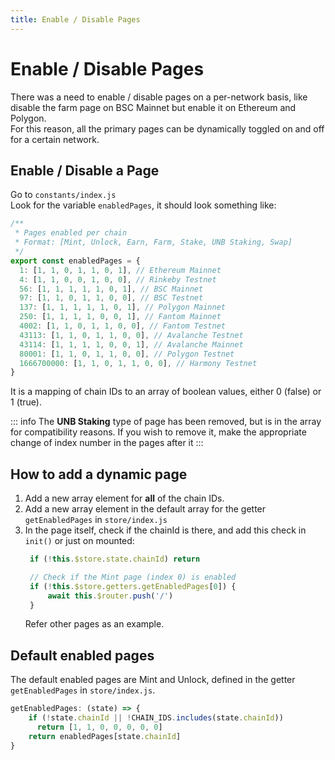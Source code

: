 ```yaml
---
title: Enable / Disable Pages
---
```


# Enable / Disable Pages
There was a need to enable / disable pages on a per-network basis, like disable the farm page on BSC Mainnet but enable it on Ethereum and Polygon.  
For this reason, all the primary pages can be dynamically toggled on and off for a certain network.

## Enable / Disable a Page
Go to `constants/index.js`  
Look for the variable `enabledPages`, it should look something like:  
```js
/**
 * Pages enabled per chain
 * Format: [Mint, Unlock, Earn, Farm, Stake, UNB Staking, Swap]
 */
export const enabledPages = {
  1: [1, 1, 0, 1, 1, 0, 1], // Ethereum Mainnet
  4: [1, 1, 0, 0, 1, 0, 0], // Rinkeby Testnet
  56: [1, 1, 1, 1, 1, 0, 1], // BSC Mainnet
  97: [1, 1, 0, 1, 1, 0, 0], // BSC Testnet
  137: [1, 1, 1, 1, 1, 0, 1], // Polygon Mainnet
  250: [1, 1, 1, 1, 0, 0, 1], // Fantom Mainnet
  4002: [1, 1, 0, 1, 1, 0, 0], // Fantom Testnet
  43113: [1, 1, 0, 1, 1, 0, 0], // Avalanche Testnet
  43114: [1, 1, 1, 1, 0, 0, 1], // Avalanche Mainnet
  80001: [1, 1, 0, 1, 1, 0, 0], // Polygon Testnet
  1666700000: [1, 1, 0, 1, 1, 0, 0], // Harmony Testnet
}
```
It is a mapping of chain IDs to an array of boolean values, either 0 (false) or 1 (true).

::: info
The **UNB Staking** type of page has been removed, but is in the array for compatibility reasons. If you wish to remove it, make the appropriate change of index number in the pages after it
:::

## How to add a dynamic page
1. Add a new array element for **all** of the chain IDs.
2. Add a new array element in the default array for the getter `getEnabledPages` in `store/index.js`
3. In the page itself, check if the chainId is there, and add this check in `init()` or just on mounted:
   ``` js
    if (!this.$store.state.chainId) return

    // Check if the Mint page (index 0) is enabled
    if (!this.$store.getters.getEnabledPages[0]) {
        await this.$router.push('/')
    }
   ```
   Refer other pages as an example.

## Default enabled pages
The default enabled pages are Mint and Unlock, defined in the getter `getEnabledPages` in `store/index.js`.

```js
getEnabledPages: (state) => {
    if (!state.chainId || !CHAIN_IDS.includes(state.chainId))
      return [1, 1, 0, 0, 0, 0, 0]
    return enabledPages[state.chainId]
}
```
